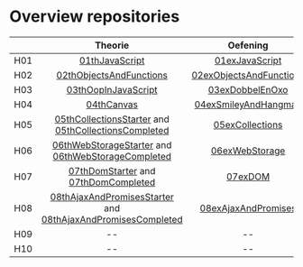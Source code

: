 # Overview repositories
|               | Theorie           | Oefening  | Oplossing|
| ------------- |:-------------:|:-----:|:-------:|
| H01 | [01thJavaScript](https://github.com/Web-II/01thVoorbeelden) | [01exJavaScript](https://github.com/Web-II/01exJavaScript) |  [01solJavaScript](https://github.com/Web-II/01solJavaScript) |
| H02 | [02thObjectsAndFunctions](https://github.com/Web-II/02thObjectsAndFunctions) | [02exObjectsAndFunctions](https://github.com/Web-II/02exObjectsAndFunctions) |  [02solObjectsAndFunctions](https://github.com/Web-II/02solObjectsAndFunctions) |
| H03 | [03thOopInJavaScript](https://github.com/Web-II/03thStarter) | [03exDobbelEnOxo](https://github.com/Web-II/03exDobbelEnOxo) | [03solDobbelEnOxo](https://github.com/Web-II/03solDobbelEnOxo) |
| H04 | [04thCanvas](https://github.com/Web-II/04thCanvas) | [04exSmileyAndHangman](https://github.com/Web-II/04exSmileyAndHangman) |  [04solSmileyAndHangman](https://github.com/Web-II/04solSmileyAndHangman) |
| H05 | [05thCollectionsStarter](https://github.com/Web-II/05thCollectionsStarter) and [05thCollectionsCompleted](https://github.com/Web-II/05thCollectionsCompleted) | [05exCollections](https://github.com/Web-II/05exCollections) |  [05solCollections](https://github.com/Web-II/05solCollections) |
| H06 | [06thWebStorageStarter](https://github.com/Web-II/06thWebStorageStarter.git) and [06thWebStorageCompleted](https://github.com/Web-II/06thWebStorageCompleted.git) | [06exWebStorage](https://github.com/Web-II/06exWebStorage.git) | [06solWebStorage](https://github.com/Web-II/06solWebStorage.git) |
| H07 | [07thDomStarter](https://github.com/Web-II/07thDomStarter) and [07thDomCompleted](https://github.com/Web-II/07thDomCompleted) | [07exDOM](https://github.com/Web-II/07exDOM) | [07solDOM](https://github.com/Web-II/07solDOM) |
| H08 | [08thAjaxAndPromisesStarter](https://github.com/Web-II/08thAjaxAndPromisesStarter) and [08thAjaxAndPromisesCompleted](https://github.com/Web-II/08thAjaxAndPromisesStarter) | [08exAjaxAndPromises](https://github.com/Web-II/08exAjaxAndPromises) | -- |
| H09 | -- | -- | -- |
| H10 | -- | -- | -- |
